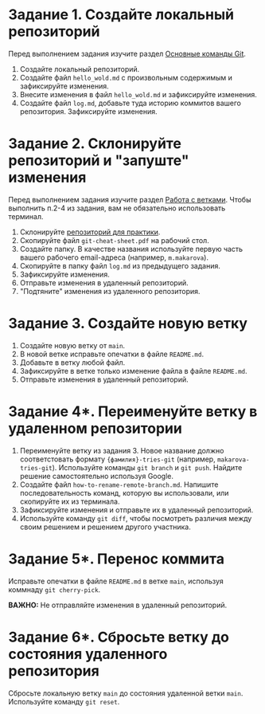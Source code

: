 # Задание 1. Создайте локальный репозиторий
Перед выполнением задания изучите раздел [Основные команды  Git](/Basic%20comands.md).

1. Cоздайте локальный репозиторий.
2. Создайте файл `hello_wold.md` с произвольным содержимым и зафиксируйте изменения.
3. Внесите изменения в файл `hello_wold.md` и зафиксируйте изменения.
4. Создайте файл `log.md`, добавьте туда историю коммитов вашего репозитория. Зафиксируйте изменения.

# Задание 2. Склонируйте репозиторий и "запуште" изменения

Перед выполнением задания изучите раздел [Работа с ветками](/Branching%20and%20branch%20commands.md). Чтобы выполнить п.2-4 из задания, вам не обязательно использовать терминал.

1. Склонируйте [репозиторий для практики](https://github.com/MaryMakarova/git-practice-for-tw/tree/main).
2. Скопируйте файл `git-cheat-sheet.pdf` на рабочий стол.
3. Создайте папку. В качестве названия используйте первую часть вашего рабочего email-адреса (например, `m.makarova`).
4. Скопируйте в папку файл `log.md` из предыдущего задания.
5. Зафиксируйте изменения.
6. Отправьте изменения в удаленный репозиторий.
7. "Подтяните" изменения из удаленного репозитория.


# Задание 3. Создайте новую ветку

1. Создайте новую ветку от `main`.
2. В новой ветке исправьте опечатки в файле `README.md`.
3. Добавьте в ветку любой файл.
4. Зафиксируйте в ветке только изменение файла в файле `README.md`.
5. Отправьте изменения в удаленный репозиторий.

# Задание 4*. Переименуйте ветку в удаленном репозитории

1. Переименуйте ветку из задания 3. Новое название должно соответстовать формату `{фамилия}-tries-git` (например, `makarova-tries-git`). Используйте команды `git branch` и `git push`. Найдите решение самостоятельно используя Google.
2. Создайте файл `how-to-rename-remote-branch.md`. Напишите последовательность команд, которую вы использовали, или скопируйте их из терминала.
3. Зафиксируйте изменения и отправьте их в удаленный репозиторий.
4. Используйте команду `git diff`, чтобы посмотреть различия между своим решением и решением другого участника.

# Задание 5*. Перенос коммита

Исправьте опечатки в файле `README.md` в ветке `main`, используя коммнаду `git cherry-pick`.

**ВАЖНО:** Не отправляйте изменения в удаленный репозиторий.

# Задание 6*. Сбросьте ветку до состояния удаленного репозитория

Сбросьте локальную ветку `main` до состояния удаленной ветки `main`. Используйте команду `git reset`.




